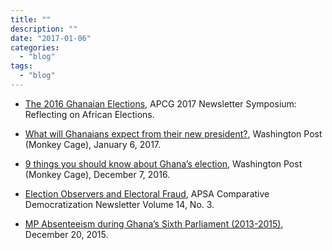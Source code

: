 ```yaml
---
title: ""
description: ""
date: "2017-01-06"
categories:
  - "blog"
tags:
  - "blog"
---
```


- [The 2016 Ghanaian Elections](https://africanpoliticsgroup.org/newsletters/2017-newsletter-2/2017-newsletter-symposium-2/), APCG 2017 Newsletter Symposium: Reflecting on African Elections.

- [What will Ghanaians expect from their new president?](https://www.washingtonpost.com/news/monkey-cage/wp/2017/01/06/what-will-ghanaians-expect-from-their-new-president/?noredirect=on&utm_term=.617ae25ddd84), Washington Post (Monkey Cage), January 6, 2017.

- [9 things you should know about Ghana’s election](https://www.washingtonpost.com/news/monkey-cage/wp/2016/12/07/nine-things-you-should-know-about-ghanas-election/?utm_term=.90d67e878e50), Washington Post (Monkey Cage), December 7, 2016.

- [Election Observers and Electoral Fraud](https://mk0apsaconnectbvy6p6.kinstacdn.com/wp-content/uploads/sites/26/2017/10/2016_14_3.pdf), APSA Comparative Democratization Newsletter Volume 14, No. 3. 

- [MP Absenteeism during Ghana’s Sixth Parliament (2013-2015)](http://blog.odekro.org/2015/12/20/mp-absenteeism-during-ghanas-sixth-parliament-2013-2015/), December 20, 2015.
